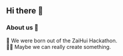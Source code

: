 ## Hi there 👋

### About us 🚀
🌱 We were born out of the ZaiHui Hackathon. </br>
👨‍💻 Maybe we can really create something. </br>
